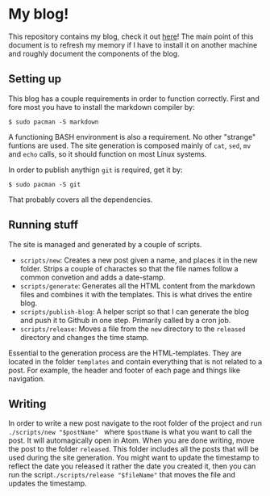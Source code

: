# My blog!

This repository contains my blog, check it out [here](http://filimon-danopoulos.github.io/)!
The main point of this document is to refresh my memory if I have to install it on another machine and
roughly document the components of the blog.

## Setting up

This blog has a couple requirements in order to function correctly.
First and fore most you have to install the markdown compiler by:

    $ sudo pacman -S markdown

A functioning BASH environment is also a requirement. No other "strange" funtions are used.
The site generation is composed mainly of `cat`, `sed`, `mv` and `echo` calls, so it should
function on most Linux systems.

In order to publish anythign `git` is required, get it by:

    $ sudo pacman -S git

That probably covers all the dependencies.

## Running stuff

The site is managed and generated by a couple of scripts.

* `scripts/new`: Creates a new post given a name, and places it in the new folder. Strips a couple of charactes so that the file names follow a common convetion and adds a date-stamp.
* `scripts/generate`: Generates all the HTML content from the markdown files and combines it with the templates. This is what drives the entire blog.
* `scripts/publish-blog`: A helper script so that I can generate the blog and push it to Github in one step. Primarily called by a cron job.
* `scripts/release`: Moves a file from the `new` directory to the `released` directory and changes the time stamp.

Essential to the generation process are the HTML-templates.
They are located in the folder `templates` and contain everything that is not related to a post.
For example, the header and footer of each page and things like navigation.

## Writing

In order to write a new post navigate to the root folder of the project and run `./scripts/new "$postName" `
where `$postName` is what you want to call the post.
It will automagically open in Atom. When you are done writing, move the post to the folder `released`.
This folder includes all the posts that will be used during the site generation.
You might want to update the timestamp to reflect the date you released it rather the date you created it,
then you can run the script`./scripts/release "$fileName"` that moves the file and updates the timestamp.
